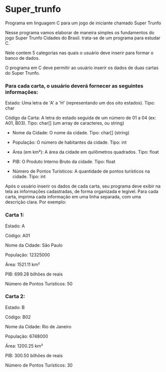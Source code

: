 # Super_trunfo

 Programa em linguagem C para um jogo de iniciante chamado Super Trunfo

Nesse programa vamos elaborar de maneira simples os fundamentos do jogo Super Trunfo Cidades do Brasil. trata-se de um programa para estudar C.

Nele contem 5 categorias nas quais o usuário deve inserir para formar o banco de dados.

O programa em C deve permitir ao usuário inserir os dados de duas cartas do Super Trunfo. 


### Para cada carta, o usuário deverá fornecer as seguintes informações:
 

Estado: Uma letra de 'A' a 'H' (representando um dos oito estados). Tipo: char
     
Código da Carta: A letra do estado seguida de um número de 01 a 04 (ex: A01, B03). Tipo: char[] (um array de caracteres, ou string)
     
* Nome da Cidade: O nome da cidade. Tipo: char[] (string)
     
* População: O número de habitantes da cidade. Tipo: int
     
* Área (em km²): A área da cidade em quilômetros quadrados. Tipo: float
     
* PIB: O Produto Interno Bruto da cidade. Tipo: float
     
* Número de Pontos Turísticos: A quantidade de pontos turísticos na cidade. Tipo: int

 

Após o usuário inserir os dados de cada carta, seu programa deve exibir na tela as informações cadastradas, de forma organizada e legível. Para cada carta, imprima cada informação em uma linha separada, com uma descrição clara. Por exemplo:

 

### Carta 1:

 Estado: A

Código: A01

Nome da Cidade: São Paulo

População: 12325000

Área: 1521.11 km²

PIB: 699.28 bilhões de reais

Número de Pontos Turísticos: 50

 

### Carta 2:

Estado: B

Código: B02

Nome da Cidade: Rio de Janeiro

População: 6748000

Área: 1200.25 km²

PIB: 300.50 bilhões de reais

Número de Pontos Turísticos: 30    
